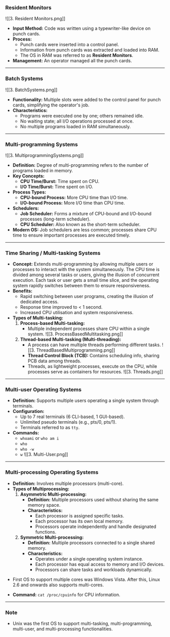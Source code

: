 ### **Resident Monitors**

![[3. Resident Monitors.png]]

- **Input Method:** Code was written using a typewriter-like device on punch cards.
- **Process:**
    - Punch cards were inserted into a control panel.
    - Information from punch cards was extracted and loaded into RAM.
    - The OS in RAM was referred to as **Resident Monitors**.
- **Management:** An operator managed all the punch cards.

---

### **Batch Systems**

![[3. BatchSystems.png]]

- **Functionality:** Multiple slots were added to the control panel for punch cards, simplifying the operator's job.
- **Characteristics:**
    - Programs were executed one by one; others remained idle.
    - No waiting state; all I/O operations processed at once.
    - No multiple programs loaded in RAM simultaneously.

---

### **Multi-programming Systems**

![[3. MultiprogrammingSystems.png]]

- **Definition:** Degree of multi-programming refers to the number of programs loaded in memory.
- **Key Concepts:**
    - **CPU Time/Burst:** Time spent on CPU.
    - **I/O Time/Burst:** Time spent on I/O.
- **Process Types:**
    - **CPU-bound Process:** More CPU time than I/O time.
    - **I/O-bound Process:** More I/O time than CPU time.
- **Schedulers:**
    - **Job Scheduler:** Forms a mixture of CPU-bound and I/O-bound processes (long-term scheduler).
    - **CPU Scheduler:** Also known as the short-term scheduler.
- **Modern OS:** Job schedulers are less common; processes share CPU time to ensure important processes are executed timely.

---

### **Time Sharing / Multi-tasking Systems**

- **Concept:** Extends multi-programming by allowing multiple users or processes to interact with the system simultaneously. The CPU time is divided among several tasks or users, giving the illusion of concurrent execution. Each task or user gets a small time slice, and the operating system rapidly switches between them to ensure responsiveness.
- **Benefits:**
    - Rapid switching between user programs, creating the illusion of dedicated access.
    - Response time improved to < 1 second.
    - Increased CPU utilisation and system responsiveness.
- **Types of Multi-tasking:**
    1. **Process-based Multi-tasking:**
        - Multiple independent processes share CPU within a single system. ![[3. ProcessBasedMultitasking.png]]
    2. **Thread-based Multi-tasking (Multi-threading):**
        - A process can have multiple threads performing different tasks. ![[3. ThreadBasedMultiprogramming.png]]
        - **Thread Control Block (TCB):** Contains scheduling info, sharing PCB data among threads.
        - Threads, as lightweight processes, execute on the CPU, while processes serve as containers for resources.
![[3. Threads.png]]

---

### **Multi-user Operating Systems**

- **Definition:** Supports multiple users operating a single system through terminals.
- **Configuration:**
    - Up to 7 real terminals (6 CLI-based, 1 GUI-based).
    - Unlimited pseudo terminals (e.g., pts/0, pts/1).
    - Terminals referred to as `tty`.
- **Commands:**
    - `whoami` or `who am i`
    - `who`
    - `who -w`
    - `w`
![[3. Multi-User.png]]
---

### **Multi-processing Operating Systems**

- **Definition:** Involves multiple processors (multi-core).
- **Types of Multiprocessing:**
    1. **Asymmetric Multi-processing:**
        - **Definition:** Multiple processors used without sharing the same memory space.
		- **Characteristics:**
		    - Each processor is assigned specific tasks.
		    - Each processor has its own local memory.
		    - Processors operate independently and handle designated functions.
    2. **Symmetric Multi-processing:**
        - **Definition:** Multiple processors connected to a single shared memory.
		- **Characteristics:**
		    - Operates under a single operating system instance.
		    - Each processor has equal access to memory and I/O devices.
		    - Processors can share tasks and workloads dynamically.
* First OS to support multiple cores was Windows Vista.
  After this, Linux 2.6 and onwards also supports multi-cores.
- **Command:** `cat /proc/cpuinfo` for CPU information.

---

### **Note**

- Unix was the first OS to support multi-tasking, multi-programming, multi-user, and multi-processing functionalities.
